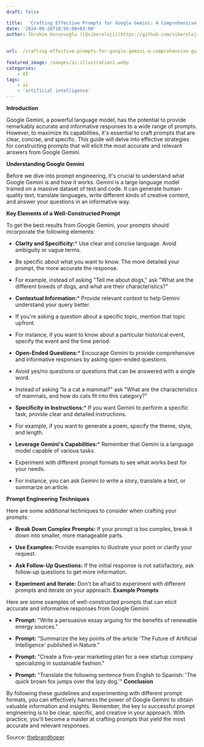 ```yaml
---
draft: false

title:  'Crafting Effective Prompts for Google Gemini: A Comprehensive Guide'
date: '2024-09-28T18:56:00+03:00'
author: İbrahim Korucuoğlu ([@siberoloji](https://github.com/siberoloji))
 
 
url:  /crafting-effective-prompts-for-google-gemini-a-comprehensive-guide/
 
featured_image: /images/ai-illustration1.webp
categories:
    - AI
tags:
    - ai
    - 'artificial intelligence'
---
```



**Introduction**



Google Gemini, a powerful language model, has the potential to provide remarkably accurate and informative responses to a wide range of prompts. However, to maximize its capabilities, it's essential to craft prompts that are clear, concise, and specific. This guide will delve into effective strategies for constructing prompts that will elicit the most accurate and relevant answers from Google Gemini.



**Understanding Google Gemini**



Before we dive into prompt engineering, it's crucial to understand what Google Gemini is and how it works. Gemini is a large language model trained on a massive dataset of text and code. It can generate human-quality text, translate languages, write different kinds of creative content, and answer your questions in an informative way.   



**Key Elements of a Well-Constructed Prompt**



To get the best results from Google Gemini, your prompts should incorporate the following elements:


* **Clarity and Specificity:*** Use clear and concise language. Avoid ambiguity or vague terms.

* Be specific about what you want to know. The more detailed your prompt, the more accurate the response.

* For example, instead of asking "Tell me about dogs," ask "What are the different breeds of dogs, and what are their characteristics?"



* **Contextual Information:*** Provide relevant context to help Gemini understand your query better.

* If you're asking a question about a specific topic, mention that topic upfront.

* For instance, if you want to know about a particular historical event, specify the event and the time period.



* **Open-Ended Questions:*** Encourage Gemini to provide comprehensive and informative responses by asking open-ended questions.

* Avoid yes/no questions or questions that can be answered with a single word.

* Instead of asking "Is a cat a mammal?" ask "What are the characteristics of mammals, and how do cats fit into this category?"



* **Specificity in Instructions:*** If you want Gemini to perform a specific task, provide clear and detailed instructions.

* For example, if you want to generate a poem, specify the theme, style, and length.



* **Leverage Gemini's Capabilities:*** Remember that Gemini is a language model capable of various tasks.

* Experiment with different prompt formats to see what works best for your needs.

* For instance, you can ask Gemini to write a story, translate a text, or summarize an article.

**Prompt Engineering Techniques**



Here are some additional techniques to consider when crafting your prompts:


* **Break Down Complex Prompts:** If your prompt is too complex, break it down into smaller, more manageable parts.

* **Use Examples:** Provide examples to illustrate your point or clarify your request.

* **Ask Follow-Up Questions:** If the initial response is not satisfactory, ask follow-up questions to get more information.

* **Experiment and Iterate:** Don't be afraid to experiment with different prompts and iterate on your approach.
**Example Prompts**



Here are some examples of well-constructed prompts that can elicit accurate and informative responses from Google Gemini:


* **Prompt:** "Write a persuasive essay arguing for the benefits of renewable energy sources."

* **Prompt:** "Summarize the key points of the article 'The Future of Artificial Intelligence' published in Nature."

* **Prompt:** "Create a five-year marketing plan for a new startup company specializing in sustainable fashion."

* **Prompt:** "Translate the following sentence from English to Spanish: 'The quick brown fox jumps over the lazy dog.'"
**Conclusion**



By following these guidelines and experimenting with different prompt formats, you can effectively harness the power of Google Gemini to obtain valuable information and insights. Remember, the key to successful prompt engineering is to be clear, specific, and creative in your approach. With practice, you'll become a master at crafting prompts that yield the most accurate and relevant responses.


<!-- wp:quote -->
<blockquote class="wp-block-quote">

</blockquote>
<!-- /wp:quote -->


Source: <a href="https://thebrandhopper.com/2023/06/08/unveiling-founding-history-and-founding-team-of-chatgpt/">thebrandhoper</a>
